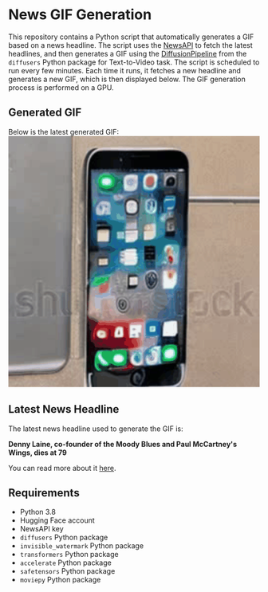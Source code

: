 # News GIF Generation
This repository contains a Python script that automatically generates a GIF based on a news headline. The script uses the [NewsAPI](https://newsapi.org/) to fetch the latest headlines, and then generates a GIF using the [DiffusionPipeline](https://github.com/huggingface/diffusers) from the `diffusers` Python package for Text-to-Video task.
The script is scheduled to run every few minutes. Each time it runs, it fetches a new headline and generates a new GIF, which is then displayed below. The GIF generation process is performed on a GPU.

## Generated GIF
Below is the latest generated GIF:
![Generated GIF](output.gif?raw=true&v=1701927288)

## Latest News Headline
The latest news headline used to generate the GIF is:

**Denny Laine, co-founder of the Moody Blues and Paul McCartney's Wings, dies at 79**

You can read more about it [here](https://www.npr.org/2023/12/05/1217488160/denny-laine-co-founder-of-the-moody-blues-and-paul-mccartneys-wings-dies-at-79).

## Requirements
- Python 3.8
- Hugging Face account
- NewsAPI key
- `diffusers` Python package
- `invisible_watermark` Python package
- `transformers` Python package
- `accelerate` Python package
- `safetensors` Python package
- `moviepy` Python package
